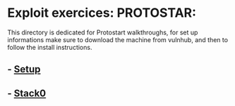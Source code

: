 # Exploit exercices: PROTOSTAR:
This directory is dedicated for Protostart walkthroughs, for set up informations make sure to download the machine from vulnhub, and then to follow the install instructions.
## - [Setup](./setup.md)
## - [Stack0](./stack0.md)
